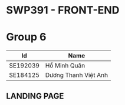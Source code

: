 # SWP391 - FRONT-END

# Group 6

| Id | Name |
|----|------|
|SE192039|Hồ Minh Quân|
|SE184125| Dương Thanh Việt Anh|


## LANDING PAGE
